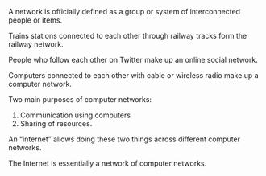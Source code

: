 
A network is officially defined as a group or system of interconnected people or items.

Trains stations connected to each other through railway tracks form the railway network.

People who follow each other on Twitter make up an online social network.

Computers connected to each other with cable or wireless radio make up a computer network.

Two main purposes of computer networks:

1. Communication using computers
2. Sharing of resources.

An “internet” allows doing these two things across different computer networks.

The Internet is essentially a network of computer networks.
